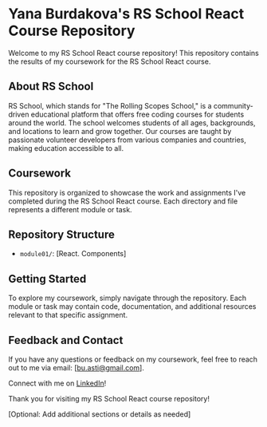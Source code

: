 # Yana Burdakova's RS School React Course Repository

Welcome to my RS School React course repository! This repository contains the results of my coursework for the RS School React course.

## About RS School

RS School, which stands for "The Rolling Scopes School," is a community-driven educational platform that offers free coding courses for students around the world. The school welcomes students of all ages, backgrounds, and locations to learn and grow together. Our courses are taught by passionate volunteer developers from various companies and countries, making education accessible to all.

## Coursework

This repository is organized to showcase the work and assignments I've completed during the RS School React course. Each directory and file represents a different module or task.

## Repository Structure

- `module01/`: [React. Components]


## Getting Started

To explore my coursework, simply navigate through the repository. Each module or task may contain code, documentation, and additional resources relevant to that specific assignment.

## Feedback and Contact

If you have any questions or feedback on my coursework, feel free to reach out to me via email: [bu.asti@gmail.com].

Connect with me on [LinkedIn](https://www.linkedin.com/in/yana-burdakova/)!

Thank you for visiting my RS School React course repository!

[Optional: Add additional sections or details as needed]
